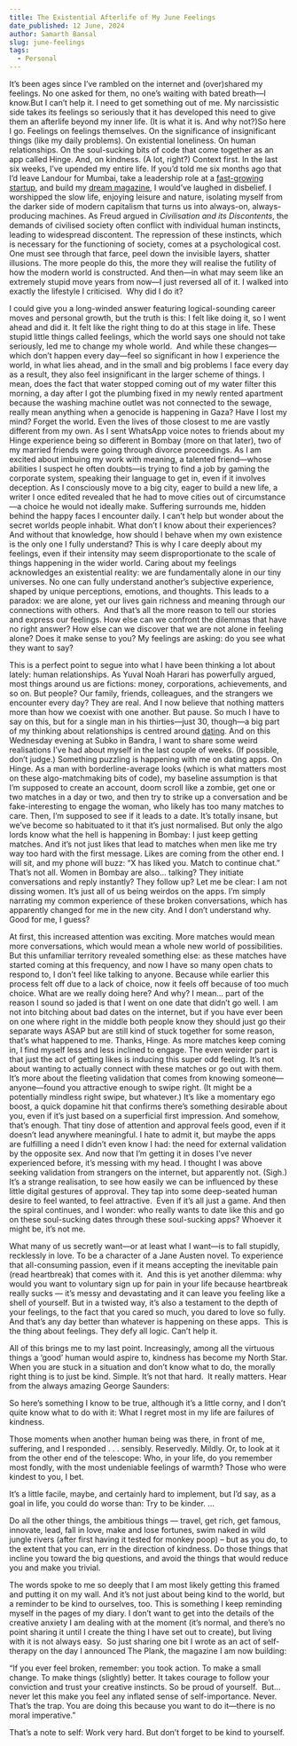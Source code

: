 ```yaml
---
title: The Existential Afterlife of My June Feelings
date_published: 12 June, 2024
author: Samarth Bansal
slug: june-feelings
tags:
  - Personal
---
```


It’s been ages since I’ve rambled on the internet and (over)shared my
feelings. No one asked for them, no one’s waiting with bated breath—I
know.But I can’t help it. I need to get something out of me. My
narcissistic side takes its feelings so seriously that it has developed
this need to give them an afterlife beyond my inner life. (It is what it
is. And why not?)So here I go. Feelings on feelings themselves. On the significance of
insignificant things (like my daily problems). On existential
loneliness. On human relationships. On the soul-sucking bits of code
that come together as an app called Hinge. And, on kindness. (A lot,
right?)
Context first. In the last six weeks, I’ve upended my entire life. If
you’d told me six months ago that I’d leave Landour for Mumbai, take a
leadership role at a [fast-growing startup](https://thewholetruthfoods.com/), and
build my [dream magazine](https://theplank.co/pitch-call), I
would’ve laughed in disbelief. I worshipped the slow life, enjoying
leisure and nature, isolating myself from the darker side of modern
capitalism that turns us into always-on, always-producing machines.
As Freud argued in *Civilisation and its Discontents*, the demands of
civilised society often conflict with individual human instincts,
leading to widespread discontent. The repression of these instincts,
which is necessary for the functioning of society, comes at a
psychological cost.
One must see through that farce, peel down the invisible layers,
shatter illusions. The more people do this, the more they will realise
the futility of how the modern world is constructed.
And then—in what may seem like an extremely stupid move years from
now—I just reversed all of it. I walked into exactly the lifestyle I
criticised. 
Why did I do it?

I could give you a long-winded answer featuring logical-sounding
career moves and personal growth, but the truth is this: I felt like
doing it, so I went ahead and did it. It felt like the right thing to
do at this stage in life.
These stupid little things called feelings, which the world says one
should not take seriously, led me to change my whole world. 
And while these changes—which don’t happen every day—feel so
significant in how I experience the world, in what lies ahead, and in
the small and big problems I face every day as a result, they also feel
insignificant in the larger scheme of things.
I mean, does the fact that water stopped coming out of my water
filter this morning, a day after I got the plumbing fixed in my newly
rented apartment because the washing machine outlet was not connected to
the sewage, really mean anything when a genocide is happening in Gaza?
Have I lost my mind?
Forget the world. Even the lives of those closest to me are vastly
different from my own.
As I sent WhatsApp voice notes to friends about my Hinge experience
being so different in Bombay (more on that later), two of my married
friends were going through divorce proceedings.
As I am excited about imbuing my work with meaning, a talented
friend—whose abilities I suspect he often doubts—is trying to find a job
by gaming the corporate system, speaking their language to get in, even
if it involves deception.
As I consciously move to a big city, eager to build a new life, a
writer I once edited revealed that he had to move cities out of
circumstance—a choice he would not ideally make.
Suffering surrounds me, hidden behind the happy faces I encounter
daily. I can’t help but wonder about the secret worlds people inhabit.
What don’t I know about their experiences? And without that knowledge,
how should I behave when my own existence is the only one I fully
understand?
This is why I care deeply about my feelings, even if their intensity
may seem disproportionate to the scale of things happening in the wider
world.
Caring about my feelings acknowledges an existential reality: we are
fundamentally alone in our tiny universes. No one can fully understand
another’s subjective experience, shaped by unique perceptions, emotions,
and thoughts.
This leads to a paradox: we are alone, yet our lives gain richness
and meaning through our connections with others. 
And that’s all the more reason to tell our stories and express our
feelings. How else can we confront the dilemmas that have no right
answer? How else can we discover that we are not alone in feeling alone?
Does it make sense to you? My feelings are asking: do you see what they
want to say?

This is a perfect point to segue into what I have been thinking a lot
about lately: human relationships. As Yuval Noah Harari has powerfully
argued, most things around us are fictions: money, corporations,
achievements, and so on. But people? Our family, friends, colleagues,
and the strangers we encounter every day? They are real. And I now
believe that nothing matters more than how we coexist with one
another.
But pause. So much I have to say on this, but for a single man in his
thirties—just 30, though—a big part of my thinking about relationships
is centred around [dating](http://www.samarthbansal.com/romantic-idiot.html). And on this Wednesday evening at Subko in
Bandra, I want to share some weird realisations I’ve had about myself in
the last couple of weeks. (If possible, don’t judge.)
Something puzzling is happening with me on dating apps. On Hinge. As
a man with borderline-average looks (which is what matters most on these
algo-matchmaking bits of code), my baseline assumption is that I’m
supposed to create an account, doom scroll like a zombie, get one or two
matches in a day or two, and then try to strike up a conversation and be
fake-interesting to engage the woman, who likely has too many matches to
care. Then, I’m supposed to see if it leads to a date. It’s totally
insane, but we’ve become so habituated to it that it’s just
normalised.
But only the algo lords know what the hell is happening in Bombay: I
just keep getting matches. And it’s not just likes that lead to matches
when men like me try way too hard with the first message. Likes are
coming from the other end. I will sit, and my phone will buzz: “X has
liked you. Match to continue chat.”
That’s not all. Women in Bombay are also… talking? They initiate
conversations and reply instantly? They follow up?
Let me be clear: I am not dissing women. It’s just all of us being
weirdos on the apps. I’m simply narrating my common experience of these
broken conversations, which has apparently changed for me in the new
city. And I don’t understand why.
Good for me, I guess?

At first, this increased attention was exciting. More matches would
mean more conversations, which would mean a whole new world of
possibilities.
But this unfamiliar territory revealed something else: as these
matches have started coming at this frequency, and now I have so many
open chats to respond to, I don’t feel like talking to anyone. Because
while earlier this process felt off due to a lack of choice, now it
feels off because of too much choice. What are we really doing here? And
why?
I mean… part of the reason I sound so jaded is that I went on one
date that didn’t go well. I am not into bitching about bad dates on the
internet, but if you have ever been on one where right in the middle
both people know they should just go their separate ways ASAP but are
still kind of stuck together for some reason, that’s what happened to
me. Thanks, Hinge.
As more matches keep coming in, I find myself less and less inclined
to engage.
The even weirder part is that just the act of getting likes is
inducing this super odd feeling. It’s not about wanting to actually
connect with these matches or go out with them. It’s more about the
fleeting validation that comes from knowing someone—anyone—found you
attractive enough to swipe right. (It might be a potentially mindless
right swipe, but whatever.)
It’s like a momentary ego boost, a quick dopamine hit that confirms
there’s something desirable about you, even if it’s just based on a
superficial first impression. And somehow, that’s enough. That tiny dose
of attention and approval feels good, even if it doesn’t lead anywhere
meaningful.
I hate to admit it, but maybe the apps are fulfilling a need I didn’t
even know I had: the need for external validation by the opposite sex.
And now that I’m getting it in doses I’ve never experienced before, it’s
messing with my head. I thought I was above seeking validation from
strangers on the internet, but apparently not. (Sigh.)
It’s a strange realisation, to see how easily we can be influenced by
these little digital gestures of approval. They tap into some
deep-seated human desire to feel wanted, to feel attractive.  Even if
it’s all just a game.
And then the spiral continues, and I wonder: who really wants to date
like this and go on these soul-sucking dates through these soul-sucking
apps?
Whoever it might be, it’s not me.

What many of us secretly want—or at least what I want—is to fall
stupidly, recklessly in love. To be a character of a Jane Austen novel.
To experience that all-consuming passion, even if it means accepting the
inevitable pain (read heartbreak) that comes with it. 
And this is yet another dilemma: why would you want to voluntary sign
up for pain in your life because heartbreak really sucks — it’s messy
and devastating and it can leave you feeling like a shell of yourself.
But in a twisted way, it’s also a testament to the depth of your
feelings, to the fact that you cared so much, you dared to love so
fully. And that’s any day better than whatever is happening on these
apps. 
This is the thing about feelings. They defy all logic. Can’t help
it. 

All of this brings me to my last point. Increasingly, among all the
virtuous things a ‘good’ human would aspire to, kindness has become my
North Star. When you are stuck in a situation and don’t know what to do,
the morally right thing is to just be kind. Simple. It’s not that
hard. 
It really matters. Hear from the always amazing George Saunders: 

> 
So here’s something I know to be true, although it’s a little corny,
and I don’t quite know what to do with it:
What I regret most in my life are failures of kindness.

Those moments when another human being was there, in front of me,
suffering, and I responded . . . sensibly. Reservedly. Mildly.
Or, to look at it from the other end of the telescope: Who, in your
life, do you remember most fondly, with the most undeniable feelings of
warmth?
Those who were kindest to you, I bet.

It’s a little facile, maybe, and certainly hard to implement, but I’d
say, as a goal in life, you could do worse than: Try to be kinder.
… 

Do all the other things, the ambitious things — travel, get rich,
get famous, innovate, lead, fall in love, make and lose fortunes, swim
naked in wild jungle rivers (after first having it tested for monkey
poop) – but as you do, to the extent that you can, err in the direction
of kindness. Do those things that incline you toward the big questions,
and avoid the things that would reduce you and make you trivial. 

The words spoke to me so deeply that I am most likely getting this
framed and putting it on my wall.
And it’s not just about being kind to the world, but a reminder to be
kind to ourselves, too. This is something I keep reminding myself in the
pages of my diary.
I don’t want to get into the details of the creative anxiety I am
dealing with at the moment (it’s normal, and there’s no point sharing it
until I create the thing I have set out to create), but living with it
is not always easy. 
So just sharing one bit I wrote as an act of self-therapy on the day
I announced The Plank, the magazine I am now building:
> 
“If you ever feel broken, remember: you took action. To make a small
change. To make things (slightly) better. It takes courage to follow
your conviction and trust your creative instincts. So be proud of
yourself. 
But… never let this make you feel any inflated sense of
self-importance. Never. That’s the trap. You are doing this because you
want to do it—there is no moral imperative.”

That’s a note to self: Work very hard. But don’t forget to be kind to
yourself.
